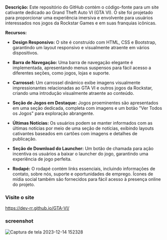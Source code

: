 **Descrição:** Este repositório do GitHub contém o código-fonte para um site cativante dedicado ao Grand Theft Auto VI (GTA VI). O site foi projetado para proporcionar uma experiência imersiva e envolvente para usuários interessados nos jogos da Rockstar Games e em suas franquias icônicas.

**Recursos:**

-   **Design Responsivo:** O site é construído com HTML, CSS e Bootstrap, garantindo um layout responsivo e visualmente atraente em vários dispositivos.
    
-   **Barra de Navegação:** Uma barra de navegação elegante é implementada, apresentando menus suspensos para fácil acesso a diferentes seções, como jogos, lojas e suporte.
    
-   **Carrossel:** Um carrossel dinâmico exibe imagens visualmente impressionantes relacionadas ao GTA VI e outros jogos da Rockstar, criando uma introdução visualmente atraente ao conteúdo.
    
-   **Seção de Jogos em Destaque:** Jogos proeminentes são apresentados em uma seção dedicada, completa com imagens e um botão "Ver Todos os Jogos" para exploração abrangente.
    
-   **Últimas Notícias:** Os usuários podem se manter informados com as últimas notícias por meio de uma seção de notícias, exibindo layouts cativantes baseados em cartões com imagens e detalhes de publicação.
    
-   **Seção de Download do Launcher:** Um botão de chamada para ação incentiva os usuários a baixar o launcher do jogo, garantindo uma experiência de jogo perfeita.
    
-   **Rodapé:** O rodapé contém links essenciais, incluindo informações de contato, sobre nós, suporte e oportunidades de emprego. Ícones de mídia social também são fornecidos para fácil acesso à presença online do projeto.

  ### Visite o site
  https://dev-rr.github.io/GTA-VI/

  ### screenshot
  ![Captura de tela 2023-12-14 152328](https://github.com/Dev-RR/GTA-VI/assets/148004500/e68b8fb9-8256-4aa8-9e64-e326a5634a14)

  
